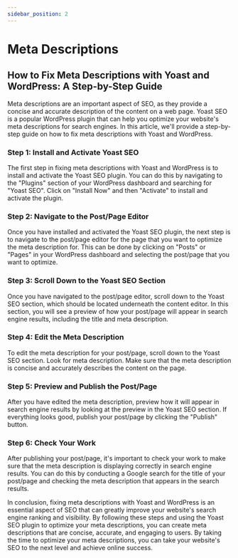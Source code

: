 ```yaml
---
sidebar_position: 2
---
```


# Meta Descriptions

## How to Fix Meta Descriptions with Yoast and WordPress: A Step-by-Step Guide

Meta descriptions are an important aspect of SEO, as they provide a concise and accurate description of the content on a web page. Yoast SEO is a popular WordPress plugin that can help you optimize your website's meta descriptions for search engines. In this article, we'll provide a step-by-step guide on how to fix meta descriptions with Yoast and WordPress.

### Step 1: Install and Activate Yoast SEO

The first step in fixing meta descriptions with Yoast and WordPress is to install and activate the Yoast SEO plugin. You can do this by navigating to the "Plugins" section of your WordPress dashboard and searching for "Yoast SEO". Click on "Install Now" and then "Activate" to install and activate the plugin.

### Step 2: Navigate to the Post/Page Editor

Once you have installed and activated the Yoast SEO plugin, the next step is to navigate to the post/page editor for the page that you want to optimize the meta description for. This can be done by clicking on "Posts" or "Pages" in your WordPress dashboard and selecting the post/page that you want to optimize.

### Step 3: Scroll Down to the Yoast SEO Section

Once you have navigated to the post/page editor, scroll down to the Yoast SEO section, which should be located underneath the content editor. In this section, you will see a preview of how your post/page will appear in search engine results, including the title and meta description.

### Step 4: Edit the Meta Description

To edit the meta description for your post/page, scroll down to the Yoast SEO section. Look for meta description. Make sure that the meta description is concise and accurately describes the content on the page.

### Step 5: Preview and Publish the Post/Page

After you have edited the meta description, preview how it will appear in search engine results by looking at the preview in the Yoast SEO section. If everything looks good, publish your post/page by clicking the "Publish" button.

### Step 6: Check Your Work

After publishing your post/page, it's important to check your work to make sure that the meta description is displaying correctly in search engine results. You can do this by conducting a Google search for the title of your post/page and checking the meta description that appears in the search results.

In conclusion, fixing meta descriptions with Yoast and WordPress is an essential aspect of SEO that can greatly improve your website's search engine ranking and visibility. By following these steps and using the Yoast SEO plugin to optimize your meta descriptions, you can create meta descriptions that are concise, accurate, and engaging to users. By taking the time to optimize your meta descriptions, you can take your website's SEO to the next level and achieve online success.
